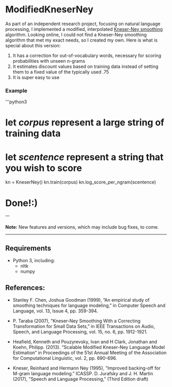 # ModifiedKneserNey

As part of an independent research project, focusing on natural language processing, I implemented a modified, interpolated [Kneser-Ney smoothing](https://en.wikipedia.org/wiki/Kneser%E2%80%93Ney_smoothing) algorithm.  Looking online, I could not find a Kneser-Ney smoothing algorithm that met my exact needs, so I created my own.  Here is what is special about this version:

1)	It has a correction for out-of-vocabulary words, necessary for scoring probabilities with unseen n-grams
2)	It estimates discount values based on training data instead of setting them to a fixed value of the typically used .75
3)	It is super easy to use

### Example

'''python3
# let *corpus* represent a large string of training data
# let *scentence* represent a string that you wish to score

kn = KneserNey()
kn.train(corpus)
kn.log_score_per_ngram(scentence)

# Done!:)
'''

**Note:** New features and versions, which may include bug fixes, to come.

---

## Requirements
* Python 3, including:
  * nltk
  * numpy

## References: 
* Stanley F. Chen, Joshua Goodman (1999), ”An empirical study of smoothing techniques for language modeling,” in Computer Speech and Language, vol. 13, Issue 4, pp. 359-394.

* P. Taraba (2007), ”Kneser-Ney Smoothing With a Correcting Transformation for Small Data Sets,” in IEEE Transactions on Audio, Speech, and Language Processing, vol. 15, no. 6, pp. 1912-1921.

* Heafield, Kenneth and Pouzyrevsky, Ivan and H Clark, Jonathan and Koehn, Philipp. (2013). ”Scalable Modified Kneser-Ney Language Model Estimation” in Proceedings of the 51st Annual Meeting of the Association for Computational Linguistic, vol. 2, pp. 690-696.

* Kneser, Reinhard and Hermann Ney (1995), ”Improved backing-off for M-gram language modeling.” ICASSP. D. Jurafsky and J. H. Martin (2017), ”Speech and Language Processing,” (Third Edition draft)
